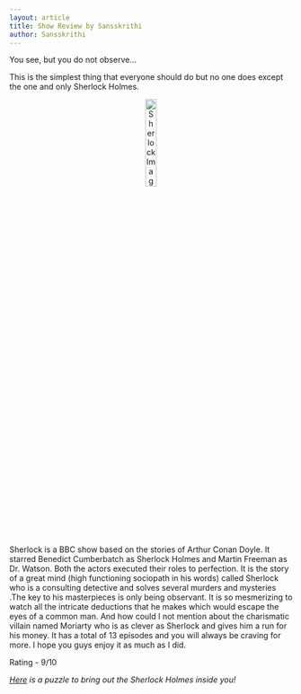 ```yaml
---
layout: article
title: Show Review by Sansskrithi
author: Sansskrithi
---
```


You see, but you do not observe...

This is the simplest thing that everyone should do but no one does except the one and only Sherlock Holmes.

<img alt="SherlockImage" src="https://media.discordapp.net/attachments/889146294768111617/889148146431688714/sherlock.png" style="display: block; width: 20%; height: auto; margin: 0 auto; text-align: center;">

Sherlock is a BBC show based on the stories of Arthur Conan Doyle. It starred Benedict Cumberbatch as Sherlock Holmes and Martin Freeman as Dr. Watson. Both the actors executed their roles to perfection. It is the story of a great mind (high functioning sociopath in his words) called Sherlock who is a consulting detective and solves several murders and mysteries .The key to his masterpieces is only being observant. It is so mesmerizing to watch all the intricate deductions that he makes which would escape the eyes of a common man. And how could I not mention about the charismatic villain named Moriarty who is as clever as Sherlock and gives him a run for his money. It has a total of 13 episodes and you will always be craving for more. I hope you guys enjoy it as much as I did.

Rating - 9/10

*[Here](https://forms.office.com/Pages/ResponsePage.aspx?id=DQSIkWdsW0yxEjajBLZtrQAAAAAAAAAAAANAASyKJ1lUNVQzT0RGOVNNVlNRRlNQUDA3MzY3N1k1Ni4u) is a puzzle to bring out the Sherlock Holmes inside you!*